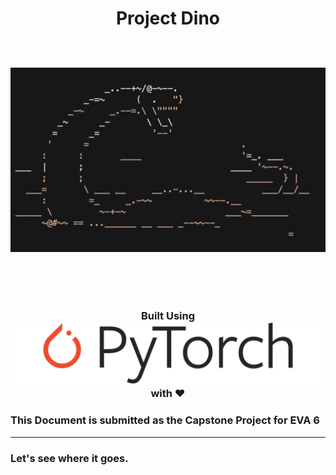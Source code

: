 <div align="center">
    <h1>
        Project Dino <br/>
<br/>
<p align="center">
  <img src="./assets/dino_ascii.png" /> 
</p>
<br/>
<h3> Built Using <img src="./assets/Pytorch_logo.png"/> with ❤️ </h3
<br/>
</h1>

</div>

### This Document is submitted as the Capstone Project for EVA 6

---
### Let's see where it goes.
